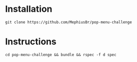 # Installation

```git clone https://github.com/MephiusBr/pop-menu-challenge```

# Instructions
```cd pop-menu-challenge && bundle && rspec -f d spec```
